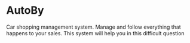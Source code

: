 # AutoBy
Car shopping management system. Manage and follow everything that happens to your sales. This system will help you in this difficult question
